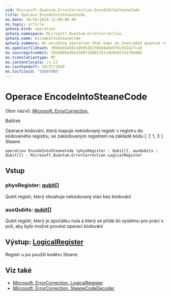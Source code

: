```yaml
---
uid: Microsoft.Quantum.ErrorCorrection.EncodeIntoSteaneCode
title: Operace EncodeIntoSteaneCode
ms.date: 10/26/2020 12:00:00 AM
ms.topic: article
qsharp.kind: operation
qsharp.namespace: Microsoft.Quantum.ErrorCorrection
qsharp.name: EncodeIntoSteaneCode
qsharp.summary: An encoding operation that maps an unencoded quantum register to an encoded quantum register under the ⟦7, 1, 3⟧ Steane quantum code.
ms.openlocfilehash: 39b8ab549413d9d5281f6b84a6e970c45242fca8
ms.sourcegitcommit: 29e0d88a30e4166fa580132124b0eb57e1f0e986
ms.translationtype: MT
ms.contentlocale: cs-CZ
ms.lasthandoff: 10/27/2020
ms.locfileid: "92697985"
---
```

# <a name="encodeintosteanecode-operation"></a>Operace EncodeIntoSteaneCode

Obor názvů: [Microsoft. ErrorCorrection.](xref:Microsoft.Quantum.ErrorCorrection)

Balíček [](https://nuget.org/packages/)


Operace kódování, která mapuje nekódovaný registr v registru do kódovaného registru, se zakódovaným registrem na základě kódu ⟦ 7, 1, 3 ⟧ Steane.

```qsharp
operation EncodeIntoSteaneCode (physRegister : Qubit[], auxQubits : Qubit[]) : Microsoft.Quantum.ErrorCorrection.LogicalRegister
```


## <a name="input"></a>Vstup

### <a name="physregister--qubit"></a>physRegister: [qubit](xref:microsoft.quantum.lang-ref.qubit)[]

Qubit registr, který obsahuje nekódovaný stav bez kódování


### <a name="auxqubits--qubit"></a>auxQubits: [qubit](xref:microsoft.quantum.lang-ref.qubit)[]

Qubit registr, který je zpočátku nula a který se přidá do systému pro práci s poli, aby bylo možné provést operaci kódování



## <a name="output--logicalregister"></a>Výstup: [LogicalRegister](xref:Microsoft.Quantum.ErrorCorrection.LogicalRegister)

Registr u po použití kodéru Steane

## <a name="see-also"></a>Viz také

- [Microsoft. ErrorCorrection. LogicalRegister](xref:Microsoft.Quantum.ErrorCorrection.LogicalRegister)
- [Microsoft. ErrorCorrection. SteaneCodeDecoder](xref:Microsoft.Quantum.ErrorCorrection.SteaneCodeDecoder)